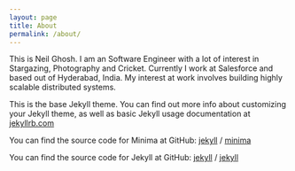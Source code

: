 ```yaml
---
layout: page
title: About
permalink: /about/
---
```

This is Neil Ghosh. I am an Software Engineer with a lot of interest in Stargazing, Photography and Cricket. Currently I work at Salesforce and based out of Hyderabad, India. My interest at work involves building highly scalable distributed systems.


This is the base Jekyll theme. You can find out more info about customizing your Jekyll theme, as well as basic Jekyll usage documentation at [jekyllrb.com](https://jekyllrb.com/)

You can find the source code for Minima at GitHub:
[jekyll][jekyll-organization] /
[minima](https://github.com/jekyll/minima)

You can find the source code for Jekyll at GitHub:
[jekyll][jekyll-organization] /
[jekyll](https://github.com/jekyll/jekyll)


[jekyll-organization]: https://github.com/jekyll
